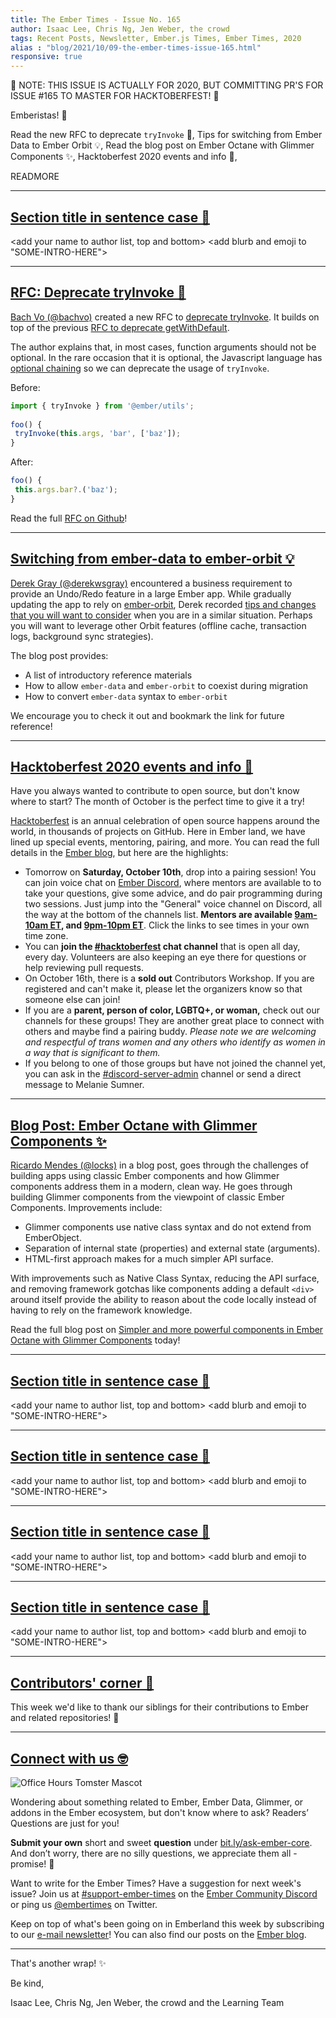 ```yaml
---
title: The Ember Times - Issue No. 165
author: Isaac Lee, Chris Ng, Jen Weber, the crowd
tags: Recent Posts, Newsletter, Ember.js Times, Ember Times, 2020
alias : "blog/2021/10/09-the-ember-times-issue-165.html"
responsive: true
---
```


🎃 NOTE: THIS ISSUE IS ACTUALLY FOR 2020, BUT COMMITTING PR'S FOR ISSUE #165 TO MASTER FOR HACKTOBERFEST! 🎃

<SAYING-HELLO-IN-YOUR-FAVORITE-LANGUAGE> Emberistas! 🐹

Read the new RFC to deprecate `tryInvoke` 📜,
Tips for switching from Ember Data to Ember Orbit 💡,
Read the blog post on Ember Octane with Glimmer Components ✨, 
Hacktoberfest 2020 events and info 🎃,

READMORE

---

## [Section title in sentence case 🐹](section-url)

<change section title emoji>
<consider adding some bold to your paragraph>
<please include link to external article/repo/etc in paragraph / body text, not just header title above>

<add your name to author list, top and bottom>
<add blurb and emoji to "SOME-INTRO-HERE">

---

## [RFC: Deprecate tryInvoke 📜](https://github.com/emberjs/rfcs/pull/673)

[Bach Vo (@bachvo)](https://github.com/bachvo) created a new RFC to [deprecate tryInvoke](https://github.com/emberjs/rfcs/pull/673). It builds on top of the previous [RFC to deprecate getWithDefault](https://emberjs.github.io/rfcs/0554-deprecate-getwithdefault.html).

The author explains that, in most cases, function arguments should not be optional. In the rare occasion that it is optional, the Javascript language has [optional chaining](https://developer.mozilla.org/en-US/docs/Web/JavaScript/Reference/Operators/Optional_chaining) so we can deprecate the usage of `tryInvoke`.

Before:

```js
import { tryInvoke } from '@ember/utils';
 
foo() {
 tryInvoke(this.args, 'bar', ['baz']);
}
```

After:

```js
foo() {
 this.args.bar?.('baz');
}
```

Read the full [RFC on Github](https://github.com/emberjs/rfcs/pull/673)!

---

## [Switching from ember-data to ember-orbit 💡](https://medium.com/swlh/switching-from-ember-data-to-ember-orbit-82e202248f1c)

[Derek Gray (@derekwsgray)](https://github.com/derekwsgray) encountered a business requirement to provide an Undo/Redo feature in a large Ember app. While gradually updating the app to rely on [ember-orbit](https://github.com/orbitjs/ember-orbit), Derek recorded [tips and changes that you will want to consider](https://medium.com/swlh/switching-from-ember-data-to-ember-orbit-82e202248f1c) when you are in a similar situation. Perhaps you will want to leverage other Orbit features (offline cache, transaction logs, background sync strategies).

The blog post provides:

- A list of introductory reference materials
- How to allow `ember-data` and `ember-orbit` to coexist during migration
- How to convert `ember-data` syntax to `ember-orbit`

We encourage you to check it out and bookmark the link for future reference!

---

## [Hacktoberfest 2020 events and info 🎃](https://blog.emberjs.com/2020/10/01/hacktoberfest.html)

Have you always wanted to contribute to open source, but don't know where to start? The month of October is the perfect time to give it a try!

<!-- alex disable special just gal-guy gals-men-->
[Hacktoberfest](https://hacktoberfest.digitalocean.com/) is an annual celebration of open source happens around the world, in thousands of projects on GitHub. Here in Ember land, we have lined up special events, mentoring, pairing, and more. You can read the full details in the [Ember blog](https://blog.emberjs.com/2020/10/01/hacktoberfest.html), but here are the highlights:

- Tomorrow on **Saturday, October 10th**, drop into a pairing session! You can join voice chat on [Ember Discord](https://emberjs.com/community/), where mentors are available to to take your questions, give some advice, and do pair programming during two sessions. Just jump into the "General" voice channel on Discord, all the way at the bottom of the channels list. **Mentors are available [9am-10am ET](https://meetingzone.app/utc/saturday/1300), and [9pm-10pm ET](https://meetingzone.app/utc/sunday/0100)**. Click the links to see times in your own time zone.
- You can **join the [#hacktoberfest](https://discord.com/channels/480462759797063690/496453502298750988) chat channel** that is open all day, every day. Volunteers are also keeping an eye there for questions or help reviewing pull requests.
- On October 16th, there is a **sold out** Contributors Workshop. If you are registered and can't make it, please let the organizers know so that someone else can join!
- If you are a **parent, person of color, LGBTQ+, or woman,** check out our channels for these groups! They are another great place to connect with others and maybe find a pairing buddy. <span style="font-style: italic;">Please note we are welcoming and respectful of trans women and any others who identify as women in a way that is significant to them.</span>
- If you belong to one of those groups but have not joined the channel yet, you can ask in the [#discord-server-admin](https://discord.com/channels/480462759797063690/480499718330253342) channel or send a direct message to Melanie Sumner.

<!-- alex enable special just gal-guy gals-men-->

---

## [Blog Post: Ember Octane with Glimmer Components ✨](https://simplabs.com/blog/2020/10/05/simpler-and-more-powerful-components-in-ember-octane-with-glimmer-components/)

[Ricardo Mendes (@locks)](https://github.com/locks) in a blog post, goes through the challenges of building apps using classic Ember components and how Glimmer components address them in a modern, clean way. He goes through building Glimmer components from the viewpoint of classic Ember Components. Improvements include:

- Glimmer components use native class syntax and do not extend from EmberObject.
- Separation of internal state (properties) and external state (arguments).
- HTML-first approach makes for a much simpler API surface.

With improvements such as Native Class Syntax, reducing the API surface, and removing framework gotchas like components adding a default `<div>` around itself provide the ability to reason about the code locally instead of having to rely on the framework knowledge.

Read the full blog post on [Simpler and more powerful components in Ember Octane with Glimmer Components](https://simplabs.com/blog/2020/10/05/simpler-and-more-powerful-components-in-ember-octane-with-glimmer-components/) today!


---

## [Section title in sentence case 🐹](section-url)

<change section title emoji>
<consider adding some bold to your paragraph>
<please include link to external article/repo/etc in paragraph / body text, not just header title above>

<add your name to author list, top and bottom>
<add blurb and emoji to "SOME-INTRO-HERE">

---

## [Section title in sentence case 🐹](section-url)

<change section title emoji>
<consider adding some bold to your paragraph>
<please include link to external article/repo/etc in paragraph / body text, not just header title above>

<add your name to author list, top and bottom>
<add blurb and emoji to "SOME-INTRO-HERE">

---

## [Section title in sentence case 🐹](section-url)

<change section title emoji>
<consider adding some bold to your paragraph>
<please include link to external article/repo/etc in paragraph / body text, not just header title above>

<add your name to author list, top and bottom>
<add blurb and emoji to "SOME-INTRO-HERE">

---

## [Section title in sentence case 🐹](section-url)

<change section title emoji>
<consider adding some bold to your paragraph>
<please include link to external article/repo/etc in paragraph / body text, not just header title above>

<add your name to author list, top and bottom>
<add blurb and emoji to "SOME-INTRO-HERE">

---

## [Contributors' corner 👏](https://guides.emberjs.com/release/contributing/repositories/)

<p>This week we'd like to thank our siblings for their contributions to Ember and related repositories! 💖</p>

---

## [Connect with us 🤓](https://docs.google.com/forms/d/e/1FAIpQLScqu7Lw_9cIkRtAiXKitgkAo4xX_pV1pdCfMJgIr6Py1V-9Og/viewform)

<div class="blog-row">
  <img class="float-right small transparent padded" alt="Office Hours Tomster Mascot" title="Readers' Questions" src="/images/tomsters/officehours.png" />

  <p>Wondering about something related to Ember, Ember Data, Glimmer, or addons in the Ember ecosystem, but don't know where to ask? Readers’ Questions are just for you!</p>

  <p><strong>Submit your own</strong> short and sweet <strong>question</strong> under <a href="https://bit.ly/ask-ember-core" target="rq">bit.ly/ask-ember-core</a>. And don’t worry, there are no silly questions, we appreciate them all - promise! 🤞</p>

  <p>Want to write for the Ember Times? Have a suggestion for next week's issue? Join us at <a href="https://discordapp.com/channels/480462759797063690/485450546887786506">#support-ember-times</a> on the <a href="https://discordapp.com/invite/zT3asNS">Ember Community Discord</a> or ping us <a href="https://twitter.com/embertimes">@embertimes</a> on Twitter.</p>

  <p>Keep on top of what's been going on in Emberland this week by subscribing to our <a href="https://the-emberjs-times.ongoodbits.com/">e-mail newsletter</a>! You can also find our posts on the <a href="https://emberjs.com/blog/tags/newsletter.html">Ember blog</a>.</p>
</div>

---

That's another wrap! ✨

Be kind,

Isaac Lee, Chris Ng, Jen Weber, the crowd and the Learning Team
